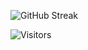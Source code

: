 
![GitHub Streak](https://github-readme-streak-stats.herokuapp.com/?user=surajkumar)

![Visitors](https://visitor-badge.glitch.me/badge?page_id=surajkumar&left_color=green&right_color=red)

<!--
**surajkumar/surajkumar** is a ✨ _special_ ✨ repository because its `README.md` (this file) appears on your GitHub profile.

Here are some ideas to get you started:

- 🔭 I’m currently working on ...
- 🌱 I’m currently learning ...
- 👯 I’m looking to collaborate on ...
- 🤔 I’m looking for help with ...
- 💬 Ask me about ...
- 📫 How to reach me: ...
- 😄 Pronouns: ...
- ⚡ Fun fact: ...
-->
